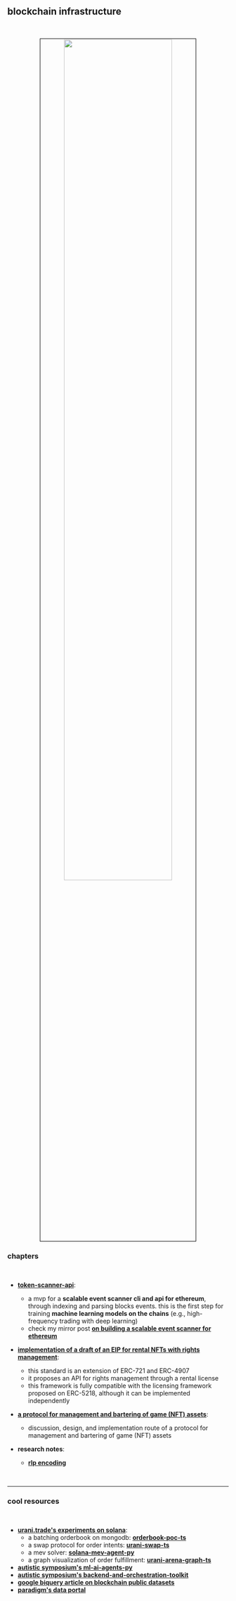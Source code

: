 ## blockchain infrastructure 

<br>

<p align="center">
<img src="https://user-images.githubusercontent.com/1130416/224561453-274c5066-240d-4cc5-b63b-b4c57388a0e0.png" width="70%" align="center" style="padding:1px;border:1px solid black;"/>

<br>

### chapters

<br>

* **[token-scanner-api](token-scanner-api)**:
    -  a mvp for a **scalable event scanner cli and api for ethereum**, through indexing and parsing blocks events. this is the first step for training **machine learning models on the chains** (e.g., high-frequency trading with deep learning)
    - check my mirror post **[on building a scalable event scanner for ethereum](https://mirror.xyz/go-outside.eth/vSF18xcLyfXLIWwxjreRa3I_XskwgnjSc6pScegNJWI)**

* **[implementation of a draft of an EIP for rental NFTs with rights management](eip-9999)**:
    - this standard is an extension of ERC-721 and ERC-4907
    - it proposes an API for rights management through a rental license
    - this framework is fully compatible with the licensing framework proposed on ERC-5218, although it can be implemented independently

* **[a protocol for management and bartering of game (NFT) assets](game-protocol-design)**:
    - discussion, design, and implementation route of a protocol for management and bartering of game (NFT) assets

* **research notes**:
    - **[rlp encoding](technologies/rlp_enconding.md)**

<br>

---

### cool resources

<br>

* **[urani.trade's experiments on solana](https://github.com/urani-trade)**:
  - a batching orderbook on mongodb: **[orderbook-poc-ts](https://github.com/urani-trade/orderbook-poc-ts)**
  - a swap protocol for order intents: **[urani-swap-ts](https://github.com/urani-trade/urani-swap-ts)**
  - a mev solver: **[solana-mev-agent-py](https://github.com/urani-trade/solana-mev-agent-py)**
  - a graph visualization of order fulfillment: **[urani-arena-graph-ts](https://github.com/urani-trade/urani-arena-graph-ts)**
* **[autistic symposium's ml-ai-agents-py](https://github.com/autistic-symposium/ml-ai-agents-py)**
* **[autistic symposium's backend-and-orchestration-toolkit](https://github.com/autistic-symposium/backend-and-orchestration-toolkit)**
* **[google biquery article on blockchain public datasets](https://cloud.google.com/blog/products/data-analytics/introducing-six-new-cryptocurrencies-in-bigquery-public-datasets-and-how-to-analyze-them)**
* **[paradigm's data portal](https://data.paradigm.xyz/)**

  

